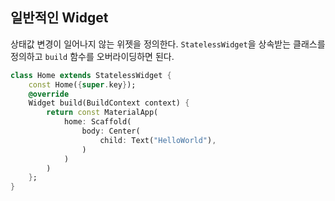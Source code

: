 ## 일반적인 Widget
상태값 변경이 일어나지 않는 위젯을 정의한다. `StatelessWidget`을 상속받는 클래스를 정의하고 `build` 함수를 오버라이딩하면 된다.

```dart
class Home extends StatelessWidget {
	const Home({super.key});
	@override
	Widget build(BuildContext context) {
		return const MaterialApp(
			home: Scaffold(
				body: Center(
					child: Text("HelloWorld"),
				)
			)
		)
	};
}
```